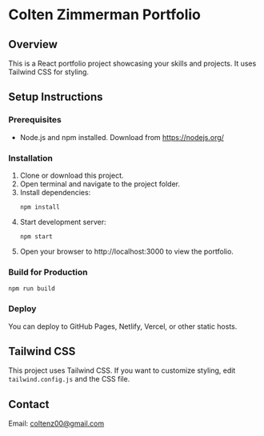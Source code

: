 
# Colten Zimmerman Portfolio

## Overview
This is a React portfolio project showcasing your skills and projects. It uses Tailwind CSS for styling.

## Setup Instructions

### Prerequisites
- Node.js and npm installed. Download from https://nodejs.org/

### Installation
1. Clone or download this project.
2. Open terminal and navigate to the project folder.
3. Install dependencies:
   ```
   npm install
   ```
4. Start development server:
   ```
   npm start
   ```
5. Open your browser to http://localhost:3000 to view the portfolio.

### Build for Production
```
npm run build
```

### Deploy
You can deploy to GitHub Pages, Netlify, Vercel, or other static hosts.


## Tailwind CSS
This project uses Tailwind CSS. If you want to customize styling, edit `tailwind.config.js` and the CSS file.

## Contact
Email: coltenz00@gmail.com
